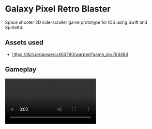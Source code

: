 # Galaxy Pixel Retro Blaster
Space shooter 2D side-scroller game prototype for iOS using Swift and SpriteKit.

## Assets used
* https://itch.io/queue/c/463790/warped?game_id=794464

## Gameplay
<video src="https://github.com/dimchez/galaxy-pixel-retro-blaster/assets/668572/041c6310-d267-4e39-a6da-76ad167405d0" />
